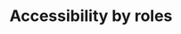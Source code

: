 ---
layout: redirect.njk
tags: page
key: roles_en
title: Accessibility by roles
redirect: /de/accessibility/roles/product-owner
parent: accessibility_en
order: 1
---